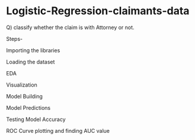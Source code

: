 # Logistic-Regression-claimants-data

Q) classify whether the claim is with Attorney or not.

Steps-

Importing the libraries

Loading the dataset

EDA

Visualization

Model Building

Model Predictions

Testing Model Accuracy

ROC Curve plotting and finding AUC value


